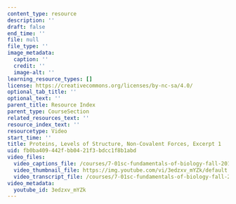 ```yaml
---
content_type: resource
description: ''
draft: false
end_time: ''
file: null
file_type: ''
image_metadata:
  caption: ''
  credit: ''
  image-alt: ''
learning_resource_types: []
license: https://creativecommons.org/licenses/by-nc-sa/4.0/
optional_tab_title: ''
optional_text: ''
parent_title: Resource Index
parent_type: CourseSection
related_resources_text: ''
resource_index_text: ''
resourcetype: Video
start_time: ''
title: Proteins, Levels of Structure, Non-Covalent Forces, Excerpt 1
uid: fb0ba409-442f-bb04-21f3-bdcc1f8b1abd
video_files:
  video_captions_file: /courses/7-01sc-fundamentals-of-biology-fall-2011/6aaa6fbc53f75cd6bb74ed598b12aa2b_3edzxv_mYZk.vtt
  video_thumbnail_file: https://img.youtube.com/vi/3edzxv_mYZk/default.jpg
  video_transcript_file: /courses/7-01sc-fundamentals-of-biology-fall-2011/8fffaf52aaf53ffcf3a1699f54c3df16_3edzxv_mYZk.pdf
video_metadata:
  youtube_id: 3edzxv_mYZk
---
```

